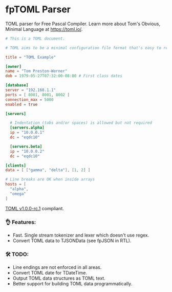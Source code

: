 # fpTOML Parser

TOML parser for Free Pascal Compiler. Learn more about Tom's Obvious, Minimal Language at https://toml.io/.

```toml
# This is a TOML document.

# TOML aims to be a minimal configuration file format that's easy to read due to obvious semantics. TOML is designed to map unambiguously to a hash table. TOML should be easy to parse into data structures in a wide variety of languages.

title = "TOML Example"

[owner]
name = "Tom Preston-Werner"
dob = 1979-05-27T07:32:00-08:00 # First class dates

[database]
server = "192.168.1.1"
ports = [ 8001, 8001, 8002 ]
connection_max = 5000
enabled = true

[servers]

  # Indentation (tabs and/or spaces) is allowed but not required
  [servers.alpha]
  ip = "10.0.0.1"
  dc = "eqdc10"

  [servers.beta]
  ip = "10.0.0.2"
  dc = "eqdc10"

[clients]
data = [ ["gamma", "delta"], [1, 2] ]

# Line breaks are OK when inside arrays
hosts = [
  "alpha",
  "omega"
]
```

[TOML v1.0.0-rc.1](https://toml.io/en/v1.0.0-rc.1) compliant.

### 👌 Features:

 - Fast. Single stream tokenizer and lexer which doesn't use regex.
 - Convert TOML data to TJSONData (see fpJSON in RTL).

### 🛠 TODO:

 - Line endings are not enforced in all areas.
 - Convert TOML date for TDateTime.
 - Output TOML data structures as TOML text.
 - Better support for building TOML data programmatically. 
